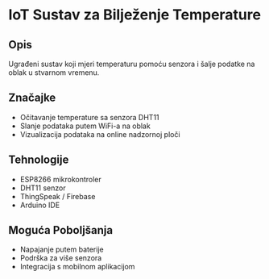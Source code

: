 # IoT Sustav za Bilježenje Temperature

## Opis

Ugrađeni sustav koji mjeri temperaturu pomoću senzora i šalje podatke na oblak u stvarnom vremenu.

## Značajke

-   Očitavanje temperature sa senzora DHT11
-   Slanje podataka putem WiFi-a na oblak
-   Vizualizacija podataka na online nadzornoj ploči

## Tehnologije

-   ESP8266 mikrokontroler
-   DHT11 senzor
-   ThingSpeak / Firebase
-   Arduino IDE

## Moguća Poboljšanja

-   Napajanje putem baterije
-   Podrška za više senzora
-   Integracija s mobilnom aplikacijom
